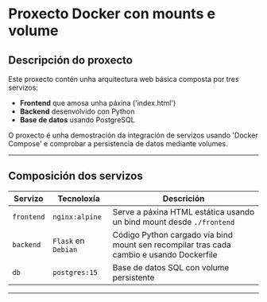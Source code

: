 # Proxecto Docker con mounts e volume

## Descripción do proxecto

Este proxecto contén unha arquitectura web básica composta por tres servizos:

- **Frontend** que amosa unha páxina ('index.html')
- **Backend** desenvolvido con Python
- **Base de datos** usando PostgreSQL

O proxecto é unha demostración da integración de servizos usando 'Docker Compose' e comprobar a persistencia de datos mediante volumes.

---

## Composición dos servizos

| Servizo   | Tecnoloxía         | Descrición                                          					 |
|-----------|--------------------|------------------------------------------------------------------------------------------|
| `frontend`| `nginx:alpine`     | Serve a páxina HTML estática usando un bind mount desde `./frontend`     		 |
| `backend` | `Flask` en `Debian`| Código Python cargado vía bind mount sen recompilar tras cada cambio e usando Dockerfile |
| `db`      | `postgres:15`      | Base de datos SQL con volume persistente            					 |

---


